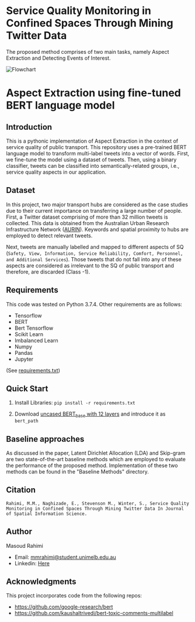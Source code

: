 # Service Quality Monitoring in Confined Spaces Through Mining Twitter Data
The proposed method comprises of two main tasks, namely Aspect Extraction and Detecting Events of Interest.

![Flowchart](https://raw.githubusercontent.com/mmrahimi/sq_monitoring_ae/master/Image/flowchart.png)


# Aspect Extraction using fine-tuned BERT language model
## Introduction 
This is a pythonic implementation of Aspect Extraction in the context of service quality of public transport. This repository uses a pre-trained BERT language model to transform multi-label tweets into a vector of words. First, we fine-tune the model using a dataset of tweets. Then, using a binary classifier, tweets can be classified into semantically-related groups, i.e., service quality aspects in our application.

## Dataset
In this project, two major transport hubs are considered as the case studies due to their current importance on transferring a large number of people. First, a Twitter dataset comprising of more than 32 million tweets is collected. This data is obtained from the Australian Urban Research Infrastructure Network ([AURIN](www.aurin.org.au)). Keywords and spatial proximity to hubs are employed to detect relevant tweets.

Next, tweets are manually labelled and mapped to different aspects of SQ (``Safety, View, Information, Service Reliability, Comfort, Personnel, and Additional Services``). Those tweets that do not fall into any of these aspects are considered as irrelevant to the SQ of public transport and therefore, are discarded (Class -1). 
 
## Requirements
This code was tested on Python 3.7.4. Other requirements are as follows: 
- Tensorflow
- BERT
- Bert Tensorflow
- Scikit Learn
- Imbalanced Learn
- Numpy
- Pandas
- Jupyter

(See [requirements.txt](https://github.com/mmrahimi/aspect_extraction/blob/master/requirements.txt))

## Quick Start

1. Install Libraries:
```pip install -r requirements.txt```

2. Download [uncased BERT<sub>base</sub> with 12 layers](https://github.com/google-research/bert) and introduce it as ``bert_path``


## Baseline approaches
As discussed in the paper, Latent Dirichlet Allocation (LDA) and Skip-gram are two state-of-the-art baseline methods which are employed to evaluate the performance of the proposed method. Implementation of these two methods can be found in the "Baseline Methods" directory.

## Citation
```
Rahimi, M.M., Naghizade, E., Stevenson M., Winter, S., Service Quality Monitoring in Confined Spaces Through Mining Twitter Data In Journal of Spatial Information Science.
```

## Author
Masoud Rahimi
- Email: <mmrahimi@student.unimelb.edu.au>
- Linkedin: [Here](https://www.linkedin.com/in/rahimimasoud/)


## Acknowledgments
This project incorporates code from the following repos:
- https://github.com/google-research/bert
- https://github.com/kaushaltrivedi/bert-toxic-comments-multilabel

